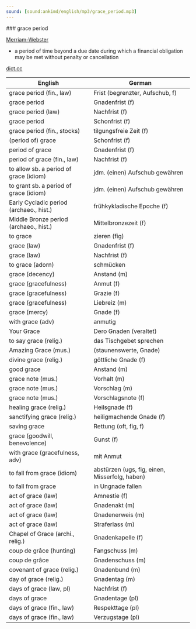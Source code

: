 ```yaml
---
sound: [sound:ankimd/english/mp3/grace_period.mp3]
---
```


\### grace period

[Merriam-Webster](https://www.merriam-webster.com/dictionary/grace+period)

- a period of time beyond a due date during which a financial obligation may be met without penalty or cancellation

[dict.cc](https://www.dict.cc/grace+period)

| English        | German       |
| -------------- | ------------ |
| grace period (fin., law) | Frist (begrenzter, Aufschub, f) |
| grace period | Gnadenfrist (f) |
| grace period (law) | Nachfrist (f) |
| grace period | Schonfrist (f) |
| grace period (fin., stocks) | tilgungsfreie Zeit (f) |
| (period of) grace | Schonfrist (f) |
| period of grace | Gnadenfrist (f) |
| period of grace (fin., law) | Nachfrist (f) |
| to allow sb. a period of grace (idiom) | jdm. (einen) Aufschub gewähren |
| to grant sb. a period of grace (idiom) | jdm. (einen) Aufschub gewähren |
| Early Cycladic period <EC period> (archaeo., hist.) | frühkykladische Epoche (f) |
| Middle Bronze period <MB period> (archaeo., hist.) | Mittelbronzezeit <MB-Zeit> (f) |
| to grace | zieren (fig) |
| grace (law) | Gnadenfrist (f) |
| grace (law) | Nachfrist (f) |
| to grace (adorn) | schmücken |
| grace (decency) | Anstand (m) |
| grace (gracefulness) | Anmut (f) |
| grace (gracefulness) | Grazie (f) |
| grace (gracefulness) | Liebreiz (m) |
| grace (mercy) | Gnade (f) |
| with grace (adv) | anmutig |
| Your Grace | Dero Gnaden (veraltet) |
| to say grace (relig.) | das Tischgebet sprechen |
| Amazing Grace (mus.) |  (staunenswerte, Gnade) |
| divine grace (relig.) | göttliche Gnade (f) |
| good grace | Anstand (m) |
| grace note (mus.) | Vorhalt (m) |
| grace note (mus.) | Vorschlag (m) |
| grace note (mus.) | Vorschlagsnote (f) |
| healing grace (relig.) | Heilsgnade (f) |
| sanctifying grace (relig.) | heiligmachende Gnade (f) |
| saving grace | Rettung (oft, fig, f) |
| grace (goodwill, benevolence) | Gunst (f) |
| with grace (gracefulness, adv) | mit Anmut |
| to fall from grace (idiom) | abstürzen (ugs, fig, einen, Misserfolg, haben) |
| to fall from grace | in Ungnade fallen |
| act of grace (law) | Amnestie (f) |
| act of grace (law) | Gnadenakt (m) |
| act of grace (law) | Gnadenerweis (m) |
| act of grace (law) | Straferlass (m) |
| Chapel of Grace (archi., relig.) | Gnadenkapelle (f) |
| coup de grâce (hunting) | Fangschuss (m) |
| coup de grâce | Gnadenschuss (m) |
| covenant of grace (relig.) | Gnadenbund (m) |
| day of grace (relig.) | Gnadentag (m) |
| days of grace (law, pl) | Nachfrist (f) |
| days of grace | Gnadentage (pl) |
| days of grace (fin., law) | Respekttage (pl) |
| days of grace (fin., law) | Verzugstage (pl) |
